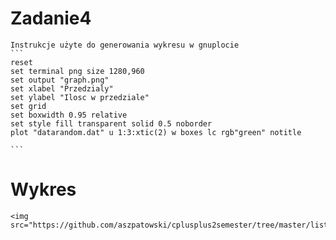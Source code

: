 # Zadanie4
    Instrukcje użyte do generowania wykresu w gnuplocie
    ```
    reset
    set terminal png size 1280,960
    set output "graph.png"
    set xlabel "Przedzialy"
    set ylabel "Ilosc w przedziale"
    set grid
    set boxwidth 0.95 relative
    set style fill transparent solid 0.5 noborder
    plot "datarandom.dat" u 1:3:xtic(2) w boxes lc rgb"green" notitle

    ```
# Wykres
    <img src="https://github.com/aszpatowski/cplusplus2semester/tree/master/lista4/zadanie3i4/graph.png">

